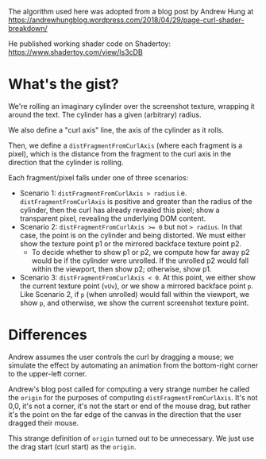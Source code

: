 The algorithm used here was adopted from a blog post by Andrew Hung at https://andrewhungblog.wordpress.com/2018/04/29/page-curl-shader-breakdown/

He published working shader code on Shadertoy: https://www.shadertoy.com/view/ls3cDB

# What's the gist?

We're rolling an imaginary cylinder over the screenshot texture, wrapping it around the text. The cylinder has a given (arbitrary) radius.

We also define a "curl axis" line, the axis of the cylinder as it rolls.

Then, we define a `distFragmentFromCurlAxis` (where each fragment is a pixel), which is the distance from the fragment to the curl axis in the direction that the cylinder is rolling.

Each fragment/pixel falls under one of three scenarios:

- Scenario 1: `distFragmentFromCurlAxis > radius` i.e. `distFragmentFromCurlAxis` is positive and greater than the radius of the cylinder, then the curl has already revealed this pixel; show a transparent pixel, revealing the underlying DOM content.
- Scenario 2: `distFragmentFromCurlAxis >= 0` but not `> radius`. In that case, the point is on the cylinder and being distorted. We must either show the texture point p1 or the mirrored backface texture point p2.
  - To decide whether to show p1 or p2, we compute how far away p2 would be if the cylinder were unrolled. If the unrolled p2 would fall within the viewport, then show p2; otherwise, show p1.
- Scenario 3: `distFragmentFromCurlAxis < 0`. At this point, we either show the current texture point (`vUv`), or we show a mirrored backface point `p`. Like Scenario 2, if `p` (when unrolled) would fall within the viewport, we show `p`, and otherwise, we show the current screenshot texture point.

# Differences

Andrew assumes the user controls the curl by dragging a mouse; we simulate the effect by automating an animation from the bottom-right corner to the upper-left corner.

Andrew's blog post called for computing a very strange number he called the `origin` for the purposes of computing `distFragmentFromCurlAxis`. It's not 0,0, it's not a corner, it's not the start or end of the mouse drag, but rather it's the point on the far edge of the canvas in the direction that the user dragged their mouse.

This strange definition of `origin` turned out to be unnecessary. We just use the drag start (curl start) as the `origin`.
